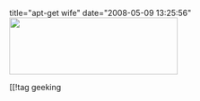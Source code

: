 title="apt-get wife"
date="2008-05-09 13:25:56"
<a href="http://pjatt.net/images/2008/05/apt-get_wife.png"><img class="aligncenter size-medium wp-image-530" title="apt-get wife" src="http://pjatt.net/images/2008/05/apt-get_wife.png" alt="" width="300" height="102"  /></a>

[[!tag  geeking
